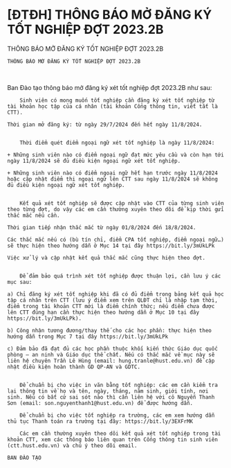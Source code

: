 # [ĐTĐH] THÔNG BÁO MỞ ĐĂNG KÝ TỐT NGHIỆP ĐỢT 2023.2B

THÔNG BÁO MỞ ĐĂNG KÝ TỐT NGHIỆP ĐỢT 2023.2B
        
	THÔNG BÁO MỞ ĐĂNG KÝ TỐT NGHIỆP ĐỢT 2023.2B
 

Ban Đào tạo thông báo mở đăng ký xét tốt nghiệp đợt 2023.2B như sau:

	
		Sinh viên có mong muốn tốt nghiệp cần đăng ký xét tốt nghiệp từ tài khoản học tập của cá nhân (tài khoản Cổng thông tin, viết tắt là CTT).

	Thời gian mở đăng ký: từ ngày 29/7/2024 đến hết ngày 11/8/2024.

	
		Thời điểm quét điểm ngoại ngữ xét tốt nghiệp là ngày 11/8/2024:

	+ Những sinh viên nào có điểm ngoại ngữ đạt mức yêu cầu và còn hạn tới ngày 11/8/2024 sẽ đủ điều kiện ngoại ngữ xét tốt nghiệp.

	+ Những sinh viên nào có điểm ngoại ngữ hết hạn trước ngày 11/8/2024 hoặc cập nhật điểm thi ngoại ngữ lên CTT sau ngày 11/8/2024 sẽ không đủ điều kiện ngoại ngữ xét tốt nghiệp.

	
		Kết quả xét tốt nghiệp sẽ được cập nhật vào CTT của từng sinh viên theo từng đợt, do vậy các em cần thường xuyên theo dõi để kịp thời gửi thắc mắc nếu cần.

	Thời gian tiếp nhận thắc mắc từ ngày 01/8/2024 đến 18/8/2024.

	Các thắc mắc nếu có (bù tín chỉ, điểm CPA tốt nghiệp, điểm ngoại ngữ…) sẽ thực hiện theo hướng dẫn ở Mục 14 tại đây https://bit.ly/3mUkLPk

	Việc xử lý và cập nhật kết quả thắc mắc cũng thực hiện theo đợt.

	
		Để đảm bảo quá trình xét tốt nghiệp được thuận lợi, cần lưu ý các mục sau:

	a) Chỉ đăng ký xét tốt nghiệp khi đã có đủ điểm trong bảng kết quả học tập cá nhân trên CTT (lưu ý điểm xem trên QLĐT chỉ là nhập tạm thời, điểm trong tài khoản CTT mới là điểm chính thức; nếu điểm chưa được lên CTT đúng hạn cần thực hiện theo hướng dẫn ở Mục 10 tại đây https://bit.ly/3mUkLPk).

	b) Công nhận tương đương/thay thế cho các học phần: thực hiện theo hướng dẫn trong Mục 7 tại đây https://bit.ly/3mUkLPk

	c) Đảm bảo đã đạt đủ các học phần thuộc khối kiến thức Giáo dục quốc phòng – an ninh và Giáo dục thể chất. Nếu có thắc mắc về mục này sẽ liên hệ chuyên Trần Lê Hùng (email: hung.tranle@hust.edu.vn) để cập nhật điều kiện hoàn thành GD QP-AN và GDTC.

	
		Để chuẩn bị cho việc in văn bằng tốt nghiệp: các em cần kiểm tra lại thông tin về họ và tên, ngày, tháng, năm sinh, giới tính, nơi sinh. Nếu có bất cứ sai sót nào thì cần liên hệ với cô Nguyễn Thanh Sơn (email: son.nguyenthanh1@hust.edu.vn) để được hướng dẫn.
	
		Để chuẩn bị cho việc tốt nghiệp ra trường, các em xem hướng dẫn thủ tục Thanh toán ra trường tại đây: https://bit.ly/3EXFrMK
	
		Các em cần thường xuyên theo dõi kết quả xét tốt nghiệp trong tài khoản CTT, xem các thông báo liên quan trên Cổng thông tin sinh viên (ctt.hust.edu.vn) và chú ý theo dõi email.

	BAN ĐÀO TẠO